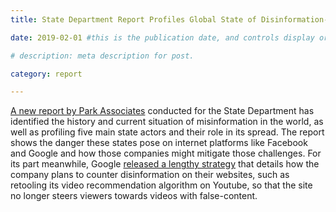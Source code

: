 ```yaml
---
title: State Department Report Profiles Global State of Disinformation- Google Releases a Strategy for Tackling it on their Sites

date: 2019-02-01 #this is the publication date, and controls display order.

# description: meta description for post.

category: report

---
```


[A new report by Park Associates][link] conducted for the State Department has identified the history and current situation of misinformation in the world, as well as profiling five main state actors and their role in its spread. The report shows the danger these states pose on internet platforms like Facebook and Google and how those companies might mitigate those challenges. For its part meanwhile, Google [released a lengthy strategy][link2] that details how the company plans to counter disinformation on their websites, such as retooling its video recommendation algorithm on Youtube, so that the site no longer steers viewers towards videos with false-content.

[link]: https://www.state.gov/documents/organization/290985.pdf
[link2]: https://blog.google/documents/37/How_Google_Fights_Disinformation.pdf
